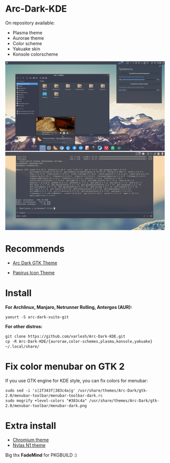 # Arc-Dark-KDE

On repository available:
- Plasma theme
- Aurorae theme
- Color scheme
- Yakuake skin
- Konsole colorscheme

![Screenshot](preview.png)
![Screenshot](yakuake.png)

# Recommends

- [Arc Dark GTK Theme](https://github.com/horst3180/arc-theme)

- [Papirus Icon Theme](https://github.com/varlesh/papirus-suite/tree/master/kde-pack/icons)

# Install

**For Archlinux, Manjaro, Netrunner Rolling, Antergos (AUR):**

```
yaourt -S arc-dark-suite-git
```

**For other distros:**

```
git clone https://github.com/varlesh/Arc-Dark-KDE.git
cp -R Arc-Dark-KDE/{aurorae,color-schemes,plasma,konsole,yakuake} ~/.local/share/
```

# Fix color menubar on GTK 2
If you use GTK engine for KDE style, you can fix colors for menubar:
```
sudo sed -i 's|2f343f|383c4a|g' /usr/share/themes/Arc-Dark/gtk-2.0/menubar-toolbar/menubar-toolbar-dark.rc
sudo mogrify +level-colors "#383c4a" /usr/share/themes/Arc-Dark/gtk-2.0/menubar-toolbar/menubar-dark.png
```

# Extra install

- [Chromium theme](https://github.com/varlesh/Arc-Dark-KDE/tree/master/extra/chromium)
- [Nylas N1 theme](https://github.com/varlesh/Nylas-Arc-Dark-Theme)

Big thx **FadeMind** for PKGBUILD :)
